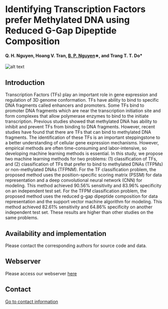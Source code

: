 # Identifying Transcription Factors prefer Methylated DNA using Reduced G-Gap Dipeptide Composition
#### Q. H. Nguyen, Hoang V. Tran, [B. P. Nguyen](https://people.wgtn.ac.nz/b.nguyen)∗, and Trang T. T. Do*


![alt text](iTFPM-RGDC.svg)

## Introduction
Transcription Factors (TFs) play an important role in gene expression and regulation of 3D genome conformation. TFs have ability to bind to specific DNA fragments called enhancers and promoters. Some TFs bind to promoter DNA fragments which are near the transcription initiation site and form complexes that allow polymerase enzymes to bind to the initiate transcription. Previous studies showed that methylated DNA has ability to inhibit and prevent TFs from binding to DNA fragments. However, recent studies have found that there are TFs that can bind to methylated DNA fragments. The identification of these TFs is an important steppingstone to a better understanding of cellular gene expression mechanisms. However, empirical methods are often time-consuming and labor-intensive, so developing machine learning methods is essential. In this study, we propose two machine learning methods for two problems: (1) classification of TFs, and (2) classification of TFs that prefer to bind to methylated DNAs (TFPMs) or non-methylated DNAs (TFPNM). For the TF classification problem, the proposed method uses the position-specific scoring matrix (PSSM) for data representation and a deep convolutional neural network (CNN) for modeling. This method achieved 90.56% sensitivity and 83.96% specificity on an independent test set. For the TFPM classification problem, the proposed method uses the reduced g-gap dipeptide composition for data representation and the support vector machine algorithm for modeling. This method achieved 82.61% sensitivity and 64.86% specificity on another independent test set. These results are higher than other studies on the same problems. 

## Availability and implementation
Please contact the corresponding authors for source code and data.

## Webserver
Please access our webserver [here](http://103.159.50.147)

## Contact 
[Go to contact information](https://homepages.ecs.vuw.ac.nz/~nguyenb5/contact.html)
